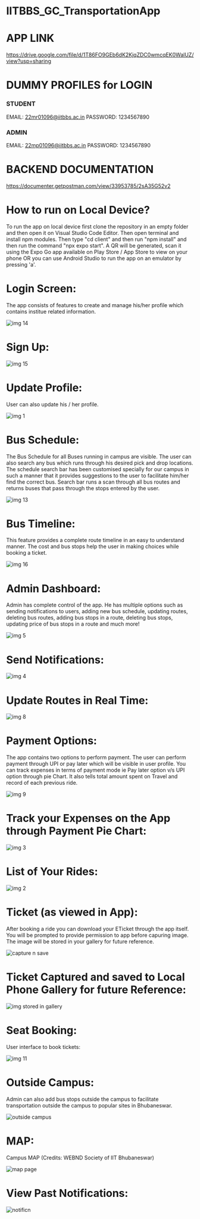 # IITBBS_GC_TransportationApp

# APP LINK
https://drive.google.com/file/d/1T86FO9GEb6dK2KjqZDC0wmcqEK0WalUZ/view?usp=sharing

# DUMMY PROFILES for LOGIN
### STUDENT
EMAIL: 22mr01096@iitbbs.ac.in
PASSWORD: 1234567890

### ADMIN
EMAIL: 22mp01096@iitbbs.ac.in
PASSWORD: 1234567890

# BACKEND DOCUMENTATION

https://documenter.getpostman.com/view/33953785/2sA35G52v2

# How to run on Local Device?

To run the app on local device first clone the repository in an empty folder and then open it on Visual Studio Code Editor. Then open terminal and install npm modules. 
Then  type "cd client" and then run "npm install" and then run the command "npx expo start". A QR will be generated, scan it using the Expo Go app available on Play Store / App Store to view on your phone OR you can use Android Studio to run the app on an emulator by pressing 'a'.

# Login Screen:

The app consists of features to create and manage his/her profile which contains institue related information.

![img 14](https://github.com/ayush1108g/IITBBS_GC_TransportationApp_1/assets/122090421/98e39ef3-ce70-4c05-981f-e2cb126b765b)

# Sign Up:

![img 15](https://github.com/ayush1108g/IITBBS_GC_TransportationApp_1/assets/122090421/6fba1219-2928-4dc1-9d3d-62dbb6187550)

# Update Profile:

User can also update his / her profile.

![img 1](https://github.com/ayush1108g/IITBBS_GC_TransportationApp_1/assets/122090421/5f2614ab-1c51-4f56-8159-a162ae4588b9)

# Bus Schedule:

The Bus Schedule for all Buses running in campus are visible. The user can also search any bus which runs through his desired pick and drop locations. The schedule search bar has been customised specially for our campus in such a manner that it provides suggestions to the user to facilitate him/her find the correct bus. Search bar runs a scan through all bus routes and returns buses that pass through the stops entered by the user.

![img 13](https://github.com/ayush1108g/IITBBS_GC_TransportationApp_1/assets/122090421/4879f65d-9394-4426-a04d-d6f9971dae87)

# Bus Timeline:

This feature provides a complete route timeline in an easy to understand manner. The cost and bus stops help the user in making choices while booking a ticket.

![img 16](https://github.com/ayush1108g/IITBBS_GC_TransportationApp_1/assets/122090421/e8e19a70-37f3-42ad-85c9-4a71ffdeea69)

# Admin Dashboard:

Admin has complete control of the app. He has multiple options such as sending notifications to users, adding new bus schedule, updating routes, deleting bus routes, adding bus stops in a route, deleting bus stops, updating price of bus stops in a route and much more!

![img 5](https://github.com/ayush1108g/IITBBS_GC_TransportationApp_1/assets/122090421/778c1afb-7016-4a7f-b496-9d67c2b7ee81)

# Send Notifications:

![img 4](https://github.com/ayush1108g/IITBBS_GC_TransportationApp_1/assets/122090421/7fd2cf07-1c9a-4703-9fe4-7027952636ca)

# Update Routes in Real Time:

![img 8](https://github.com/ayush1108g/IITBBS_GC_TransportationApp_1/assets/122090421/3af2b14c-ae42-4e28-ad39-89aead54b8d0)

# Payment Options:

The app contains two options to perform payment. The user can perform payment through UPI or pay later which will be visible in user profile. You can track expenses in terms of payment mode ie Pay later option v/s UPI option through pie Chart. It also tells total amount spent on Travel and record of each previous ride.

![img 9](https://github.com/ayush1108g/IITBBS_GC_TransportationApp_1/assets/122090421/29ce583d-70d4-4414-b0f9-0d7fdb5b409c)

# Track your Expenses on the App through Payment Pie Chart:

![img 3](https://github.com/ayush1108g/IITBBS_GC_TransportationApp_1/assets/122090421/34283cc5-94d0-4119-b6fc-2d2d0a347e02)

# List of Your Rides:

![img 2](https://github.com/ayush1108g/IITBBS_GC_TransportationApp_1/assets/122090421/bd240157-46d9-4d4e-a204-3b3ce9a6d5fa)

# Ticket (as viewed in App):

After booking a ride you can download your ETicket through the app itself. You will be prompted to provide permission to app before capuring image. The image will be stored in your gallery for future reference. 

![capture n save](https://github.com/ayush1108g/IITBBS_GC_TransportationApp_1/assets/122090421/79f54aa8-5b91-4bd2-95f2-9a417e7c266e)

# Ticket Captured and saved to Local Phone Gallery for future Reference:

![img stored in gallery](https://github.com/ayush1108g/IITBBS_GC_TransportationApp_1/assets/122090421/eb4bfabe-09b2-4b6a-85c2-93736b1a3604)

# Seat Booking:

User interface to book tickets:

![img 11](https://github.com/ayush1108g/IITBBS_GC_TransportationApp_1/assets/122090421/4fcfcad0-16a2-4db6-8a8a-57571c75ec74)

# Outside Campus:

Admin can also add bus stops outside the campus to facilitate transportation outside the campus to popular sites in Bhubaneswar.

![outside campus](https://github.com/ayush1108g/IITBBS_GC_TransportationApp_1/assets/122090421/e254e15b-5c37-4d7a-85c7-539c89dc75ce)

# MAP:

Campus MAP (Credits: WEBND Society of IIT Bhubaneswar)

![map page](https://github.com/ayush1108g/IITBBS_GC_TransportationApp_1/assets/122090421/3df7be1a-dbb7-4cf5-8dea-12317597f04a)

# View Past Notifications:

![notificn](https://github.com/ayush1108g/IITBBS_GC_TransportationApp_1/assets/122090421/62fec19e-ebbe-4bc6-a48a-820d2c8a8751)

